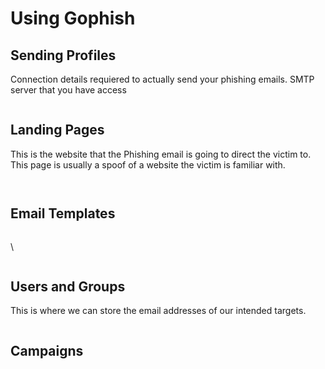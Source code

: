 # Using Gophish

## Sending Profiles

Connection details requiered to actually send your phishing emails. SMTP server that you have access

&#x20;

<figure><img src="https://camo.githubusercontent.com/84ea0b7b4f1d6c88bf4fc8a08675468547b32703f1a85e4b7a58d1d820dd5100/68747470733a2f2f692e696d6775722e636f6d2f37776f4273476c2e706e67" alt=""><figcaption></figcaption></figure>

## Landing Pages

This is the website that the Phishing email is going to direct the victim to. This page is usually a spoof of a website the victim is familiar with.

&#x20;

<figure><img src="https://camo.githubusercontent.com/4ccfc979e0ebbdf84f1fcea10d233ff11ae71b0aa8c9e749480af6de5e5a6b54/68747470733a2f2f692e696d6775722e636f6d2f643345547838472e706e67" alt=""><figcaption></figcaption></figure>

&#x20;

<figure><img src="https://camo.githubusercontent.com/acbf8cfac5bed1d11667ed06c6dcfc2f68e734fce9d30f5cc7de6ff59e5baf14/68747470733a2f2f692e696d6775722e636f6d2f553668783843662e706e67" alt=""><figcaption></figcaption></figure>

## Email Templates



<div align="center">

<img src="https://tryhackme-images.s3.amazonaws.com/user-uploads/5efe36fb68daf465530ca761/room-content/5a41d611e4d01c56aa74ca5e7867138b.png" alt="">

</div>

<div align="center">

<img src="https://tryhackme-images.s3.amazonaws.com/user-uploads/5efe36fb68daf465530ca761/room-content/84f89f412b27060f51575e861c8dd1e6.png" alt="">

</div>

&#x20;\


<figure><img src="https://camo.githubusercontent.com/fff5653a2c14bb23bfd7fee8adfde9efc5ecc6d65d898b40a4736c9566853565/68747470733a2f2f692e696d6775722e636f6d2f6c696b483233332e706e67" alt=""><figcaption></figcaption></figure>

## Users and Groups

This is where we can store the email addresses of our intended targets.

&#x20;

<figure><img src="https://camo.githubusercontent.com/49bc29ffddcba7afed72baf9f6c0559c7590b9b43c2b99f77cbaef89dc317a36/68747470733a2f2f692e696d6775722e636f6d2f53496c544b4e702e706e67" alt=""><figcaption></figcaption></figure>

## Campaigns

&#x20;

<figure><img src="https://camo.githubusercontent.com/4ab647cbe15b8391129d4f1a4987ede29da98b910551eb0213d7d9570e497477/68747470733a2f2f692e696d6775722e636f6d2f61537044746d662e706e67" alt=""><figcaption></figcaption></figure>

&#x20;

<figure><img src="https://camo.githubusercontent.com/1ccd1f548f62a2cdb881d9b92bea1800521baa906b04f791231883bff4926aaf/68747470733a2f2f692e696d6775722e636f6d2f796c39535a73332e706e67" alt=""><figcaption></figcaption></figure>

&#x20;

<figure><img src="https://camo.githubusercontent.com/dfc4829f070f913fed0672db84b8d06bb5d5c0a73b35584617032c1b6b04acc9/68747470733a2f2f692e696d6775722e636f6d2f585154485934612e706e67" alt=""><figcaption></figcaption></figure>

&#x20;

<figure><img src="https://camo.githubusercontent.com/7c35ad1733e40044208bee4ea7c2f5ddf62e021875192ddfd56ef694380f2720/68747470733a2f2f692e696d6775722e636f6d2f4b666b4e524e332e706e67" alt=""><figcaption></figcaption></figure>
